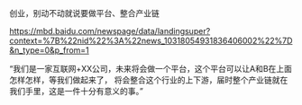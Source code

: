 创业，别动不动就说要做平台、整合产业链

https://mbd.baidu.com/newspage/data/landingsuper?context=%7B%22nid%22%3A%22news_10318054931836406002%22%7D&n_type=0&p_from=1







“我们是一家互联网+XX公司，未来将会做一个平台，这个平台可以让A和B在上面怎样怎样，等我们做起来了，
将会整合这个行业的上下游，届时整个产业链就在我们手里，这是一件十分有意义的事。”





















